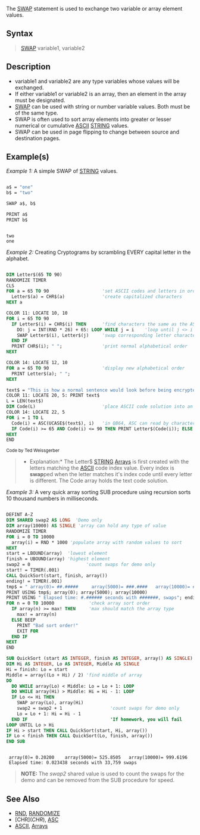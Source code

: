 The [SWAP](SWAP) statement is used to exchange two variable or array element values.

## Syntax

> [SWAP](SWAP) variable1, variable2

## Description

* variable1 and variable2 are any type variables whose values will be exchanged.
* If either variable1 or variable2 is an array, then an element in the array must be designated.
* [SWAP](SWAP) can be used with string or number variable values. Both must be of the same type.
* SWAP is often used to sort array elements into greater or lesser numerical or cumulative [ASCII](ASCII) [STRING](STRING) values. 
* SWAP can be used in page flipping to change between source and destination pages.

## Example(s)

*Example 1:* A simple SWAP of [STRING](STRING) values.

```vb

a$ = "one"
b$ = "two"

SWAP a$, b$

PRINT a$
PRINT b$

```

```text

two
one

```

*Example 2:* Creating Cryptograms by scrambling EVERY capital letter in the alphabet.

```vb

DIM Letter$(65 TO 90)
RANDOMIZE TIMER
CLS
FOR a = 65 TO 90                    'set ASCII codes and letters in order
  Letter$(a) = CHR$(a)              'create capitalized characters
NEXT a

COLOR 11: LOCATE 10, 10
FOR i = 65 TO 90
  IF Letter$(i) = CHR$(i) THEN      'find characters the same as the ASCII code index
    DO: j = INT(RND * 26) + 65: LOOP WHILE j = i    'loop until j <> i
    SWAP Letter$(i), Letter$(j)     'swap corresponding letter characters
  END IF
  PRINT CHR$(i); " ";               'print normal alphabetical order
NEXT

COLOR 14: LOCATE 12, 10
FOR a = 65 TO 90                    'display new alphabetical order
  PRINT Letter$(a); " ";
NEXT

text$ = "This is how a normal sentence would look before being encrypted."
COLOR 11: LOCATE 20, 5: PRINT text$
L = LEN(text$)
DIM Code(L)                         'place ASCII code solution into an array
COLOR 14: LOCATE 22, 5
FOR i = 1 TO L
  Code(i) = ASC(UCASE$(text$), i)   'in QB64, ASC can read by character position
  IF Code(i) >= 65 AND Code(i) <= 90 THEN PRINT Letter$(Code(i)); ELSE PRINT CHR$(Code(i));
NEXT
END 

```
<sub>Code by Ted Weissgerber</sub>

> * Explanation:* The Letter$ [STRING](STRING) [Arrays](Arrays) is first created with the letters matching the [ASCII](ASCII) code index value. Every index is **swap**ped when the letter matches it's index code until every letter is different. The Code array holds the text code solution.

*Example 3:* A very quick array sorting SUB procedure using recursion sorts 10 thousand numbers in milliseconds.

```vb

DEFINT A-Z
DIM SHARED swap2 AS LONG  'Demo only
DIM array(10000) AS SINGLE 'array can hold any type of value
RANDOMIZE TIMER
FOR i = 0 TO 10000
  array(i) = RND * 1000 'populate array with random values to sort
NEXT
start = LBOUND(array)  'lowest element
finish = UBOUND(array) 'highest element
swap2 = 0                     'count swaps for demo only
start! = TIMER(.001)
CALL QuickSort(start, finish, array())
ending! = TIMER(.001)
tmp$ = " array(0)= ##.#####     array(5000)= ###.####   array(10000)= ###.####"
PRINT USING tmp$; array(0); array(5000); array(10000) 
PRINT USING " Elapsed time: #.###### seconds with #######, swaps"; ending! - start!; swap2&
FOR n = 0 TO 10000             'check array sort order
  IF array(n) >= max! THEN     'max should match the array type
    max! = array(n)
  ELSE BEEP
    PRINT "Bad sort order!"
    EXIT FOR
  END IF
NEXT
END

SUB QuickSort (start AS INTEGER, finish AS INTEGER, array() AS SINGLE)    
DIM Hi AS INTEGER, Lo AS INTEGER, Middle AS SINGLE
Hi = finish: Lo = start
Middle = array((Lo + Hi) / 2) 'find middle of array
DO
  DO WHILE array(Lo) < Middle: Lo = Lo + 1: LOOP
  DO WHILE array(Hi) > Middle: Hi = Hi - 1: LOOP
  IF Lo <= Hi THEN
    SWAP array(Lo), array(Hi)
    swap2 = swap2 + 1                  'count swaps for demo only    
    Lo = Lo + 1: Hi = Hi - 1
  END IF                               'If homework, you will fail
LOOP UNTIL Lo > Hi
IF Hi > start THEN CALL QuickSort(start, Hi, array())
IF Lo < finish THEN CALL QuickSort(Lo, finish, array())
END SUB 

```

```text

 array(0)= 0.20200    array(5000)= 525.8505   array(10000)= 999.6196
 Elapsed time: 0.023438 seconds with 33,759 swaps

```

> **NOTE:** The *swap2* shared value is used to count the swaps for the demo and can be removed from the SUB procedure for speed. 

## See Also

* [RND](RND), [RANDOMIZE](RANDOMIZE)
* [CHR$](CHR$), [ASC](ASC) 
* [ASCII](ASCII), [Arrays](Arrays)




